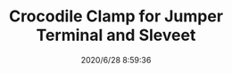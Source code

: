 ﻿---
layout: post 
title: Crocodile Clamp for Jumper Terminal and Sleveet
tags: CC
categories: housing-terminal
overview: 
series: 
part_number: CC002
thumb_img: static/202006/386-thumb-20200628165959.jpg
small_img: static/202006/386-20200628165959.jpg
date: 2020/6/28 8:59:36
---



